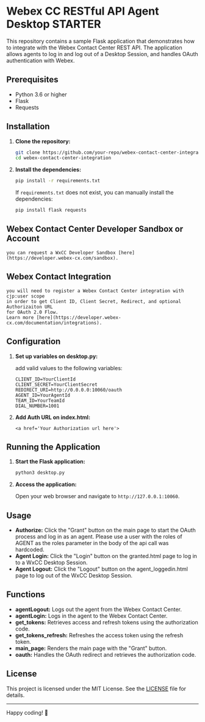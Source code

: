 # Webex CC RESTful API Agent Desktop STARTER

This repository contains a sample Flask application that demonstrates how to integrate with the Webex Contact Center REST API. The application allows agents to log in and log out of a Desktop Session, and handles OAuth authentication with Webex.

## Prerequisites

- Python 3.6 or higher
- Flask
- Requests

## Installation

1. **Clone the repository:**

    ```sh
    git clone https://github.com/your-repo/webex-contact-center-integration.git
    cd webex-contact-center-integration
    ```

2. **Install the dependencies:**

    ```sh
    pip install -r requirements.txt
    ```

    If `requirements.txt` does not exist, you can manually install the dependencies:

    ```sh
    pip install flask requests
    ```
## Webex Contact Center Developer Sandbox or Account
    you can request a WxCC Developer Sandbox [here](https://developer.webex-cx.com/sandbox).

## Webex Contact Integration
    you will need to register a Webex Contact Center integration with cjp:user scope
    in order to get Client ID, Client Secret, Redirect, and optional Authorizaiton URL
    for OAuth 2.0 Flow.
    Learn more [here](https://developer.webex-cx.com/documentation/integrations).

## Configuration

1. **Set up variables on desktop.py:**

    add valid values to the following variables:

    ```
    CLIENT_ID=YourClientId
    CLIENT_SECRET=YourClientSecret
    REDIRECT_URI=http://0.0.0.0:10060/oauth
    AGENT_ID=YourAgentId
    TEAM_ID=YourTeamId
    DIAL_NUMBER=1001
    ```

2. **Add Auth URL on index.html:**
    ```
    <a href='Your Authorization url here'>
    ```

## Running the Application

1. **Start the Flask application:**

    ```sh
    python3 desktop.py
    ```

2. **Access the application:**

    Open your web browser and navigate to `http://127.0.0.1:10060`.

## Usage

- **Authorize:** Click the "Grant" button on the main page to start the OAuth process and log in as an agent. Please use a user with the roles of AGENT as the roles parameter in the body of the
api call was hardcoded.
- **Agent Login:** Click the "Login" button on the granted.html page to log in to a WxCC Desktop Session.
- **Agent Logout:** Click the "Logout" button on the agent_loggedin.html page to log out of the WxCC Desktop Session.

## Functions

- **agentLogout:** Logs out the agent from the Webex Contact Center.
- **agentLogin:** Logs in the agent to the Webex Contact Center.
- **get_tokens:** Retrieves access and refresh tokens using the authorization code.
- **get_tokens_refresh:** Refreshes the access token using the refresh token.
- **main_page:** Renders the main page with the "Grant" button.
- **oauth:** Handles the OAuth redirect and retrieves the authorization code.

## License

This project is licensed under the MIT License. See the [LICENSE](LICENSE) file for details.

---

Happy coding! 🚀